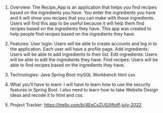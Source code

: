 1. Overview:
   The Recipe_App is an application that helps you find recipes based on the ingredients you have. You enter the ingredients you have and it will show you recipes that you can make with those ingredients. Users will find this app to be useful because it will help them find recipes based on the ingredients they have. This app was created to help people find recipes based on the ingredients they have.

2. Features:
   User login: Users will be able to create accounts and log in to the application. Each user will have a profile page.
   Add ingredients: Users will be able to add ingredients to their list.
   Edit ingredients: Users will be able to edit the ingredients they have.
   Find recipes: Users will be able to find recipes based on the ingredients they have.

3. Technologies:
   Java
   Spring Boot
   mySQL Workbench
   html
   css

4. What you’ll have to learn:
   I will have to learn how to use the security features in Spring Boot. I also need to learn how to take Website Design ideas and recode it to html and css.

5. Project Tracker:
   https://trello.com/b/4EeCsZUS/liftoff-july-2022
